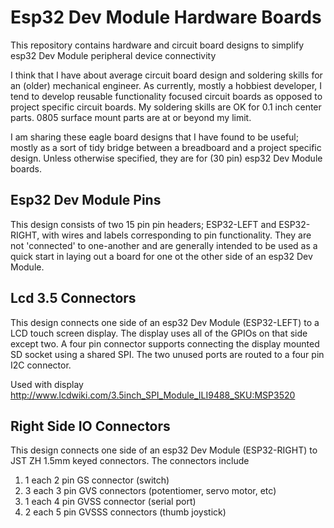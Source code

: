 # Esp32 Dev Module Hardware Boards
This repository contains hardware and circuit board designs to simplify esp32 Dev Module peripheral device connectivity

I think that I have about average circuit board design and soldering skills for an (older) mechanical engineer. As currently, mostly a hobbiest developer, I tend to develop reusable functionality focused circuit boards as opposed to project specific circuit boards. My soldering skills are OK for 0.1 inch center parts. 0805 surface mount parts are at or beyond my limit.

I am sharing these eagle board designs that I have found to be useful; mostly as a sort of tidy bridge between a breadboard and a project specific design. Unless otherwise specified, they are for (30 pin) esp32 Dev Module boards.

## Esp32 Dev Module Pins
This design consists of two 15 pin pin headers; ESP32-LEFT and ESP32-RIGHT, with wires and labels corresponding to pin functionality. They are not 'connected' to one-another and are generally intended to be used as a quick start in laying out a board for one ot the other side of an esp32 Dev Module. 

## Lcd 3.5 Connectors
This design connects one side of an esp32 Dev Module (ESP32-LEFT) to a LCD touch screen display. The display uses all of the GPIOs on that side except two. A four pin connector supports connecting the display mounted SD socket using a shared SPI. The two unused ports are routed to a four pin I2C connector. 

Used with display http://www.lcdwiki.com/3.5inch_SPI_Module_ILI9488_SKU:MSP3520

## Right Side IO Connectors
This design connects one side of an esp32 Dev Module (ESP32-RIGHT) to JST ZH 1.5mm keyed connectors. The connectors include
1. 1 each 2 pin GS connector (switch)
2. 3 each 3 pin GVS connectors (potentiomer, servo motor, etc)
3. 1 each 4 pin GVSS connector (serial port)
4. 2 each 5 pin GVSSS connectors (thumb joystick)
